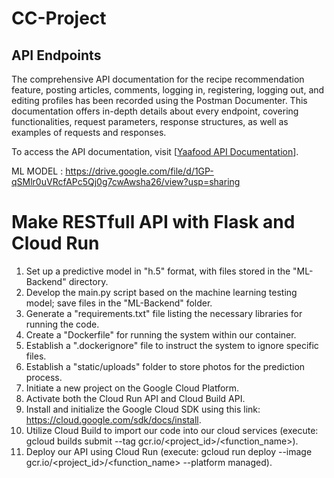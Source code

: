 # CC-Project

## API Endpoints
The comprehensive API documentation for the recipe recommendation feature, posting articles, comments, logging in, registering, logging out, and editing profiles has been recorded using the Postman Documenter. This documentation offers in-depth details about every endpoint, covering functionalities, request parameters, response structures, as well as examples of requests and responses.

To access the API documentation, visit [[Yaafood API Documentation](https://documenter.getpostman.com/view/31550908/2s9Ykq8Lu9)].


ML MODEL : https://drive.google.com/file/d/1GP-qSMlr0uVRcfAPc5Qj0g7cwAwsha26/view?usp=sharing

# Make RESTfull API with Flask and Cloud Run
1. Set up a predictive model in "h.5" format, with files stored in the "ML-Backend" directory.
2. Develop the main.py script based on the machine learning testing model; save files in the "ML-Backend" folder.
3. Generate a "requirements.txt" file listing the necessary libraries for running the code.
4. Create a "Dockerfile" for running the system within our container.
5. Establish a ".dockerignore" file to instruct the system to ignore specific files.
6. Establish a "static/uploads" folder to store photos for the prediction process.
6. Initiate a new project on the Google Cloud Platform.
7. Activate both the Cloud Run API and Cloud Build API.
8. Install and initialize the Google Cloud SDK using this link: https://cloud.google.com/sdk/docs/install.
9. Utilize Cloud Build to import our code into our cloud services (execute: gcloud builds submit --tag gcr.io/<project_id>/<function_name>).
10. Deploy our API using Cloud Run (execute: gcloud run deploy --image gcr.io/<project_id>/<function_name> --platform managed).
